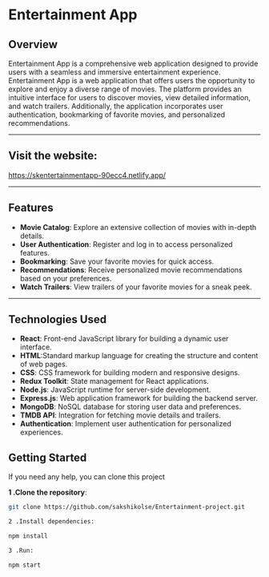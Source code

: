 # Entertainment App



## Overview

Entertainment App is a comprehensive web application designed to provide users with a seamless and immersive entertainment experience. Entertainment App is a web application that offers users the opportunity to explore and enjoy a diverse range of movies. The platform provides an intuitive interface for users to discover movies, view detailed information, and watch trailers. Additionally, the application incorporates user authentication, bookmarking of favorite movies, and personalized recommendations.

---
## Visit the website:

https://skentertainmentapp-90ecc4.netlify.app/

---


## Features

- **Movie Catalog**: Explore an extensive collection of movies with in-depth details.
- **User Authentication**: Register and log in to access personalized features.
- **Bookmarking**: Save your favorite movies for quick access.
- **Recommendations**: Receive personalized movie recommendations based on your preferences.
- **Watch Trailers**: View trailers of your favorite movies for a sneak peek.

---

## Technologies Used

- **React**: Front-end JavaScript library for building a dynamic user interface.
- **HTML**:Standard markup language for creating the structure and content of web pages.
- **CSS**: CSS framework for building modern and responsive designs.
- **Redux Toolkit**: State management for React applications.
- **Node.js**: JavaScript runtime for server-side development.
- **Express.js**: Web application framework for building the backend server.
- **MongoDB**: NoSQL database for storing user data and preferences.
- **TMDB API**: Integration for fetching movie details and trailers.
- **Authentication**: Implement user authentication for personalized experiences.

**Getting Started**
---
If you need any help, you can clone this project

**1 .Clone the repository**:
```bash
git clone https://github.com/sakshikolse/Entertainment-project.git

2 .Install dependencies:

npm install

3 .Run:

npm start


